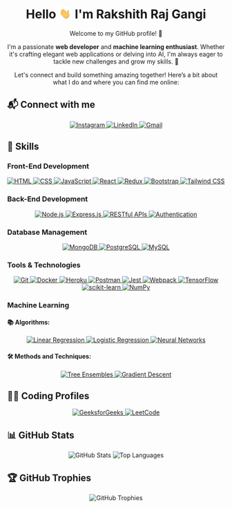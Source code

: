 <!-- Introduction Section -->
<h1 align="center">
  Hello <img src="https://github.com/AswinPKumar01/AswinPKumar01/blob/main/hand%20wave.gif" width="30px"> 
  I'm Rakshith Raj Gangi
</h1>

<p align="center">
  Welcome to my GitHub profile! 🌟
</p>

<p align="center">
  I'm a passionate <strong>web developer</strong> and <strong>machine learning enthusiast</strong>. Whether it's crafting elegant web applications or delving into AI, I'm always eager to tackle new challenges and grow my skills. 🚀
</p>

<p align="center">
  Let's connect and build something amazing together! Here’s a bit about what I do and where you can find me online:
</p>

## 📬 Connect with me
<p align="center">
  <a href="https://www.instagram.com/yourusername">
    <img src="https://img.shields.io/badge/-Instagram-E4405F?logo=instagram&logoColor=fff" alt="Instagram">
  </a>
  <a href="https://www.linkedin.com/in/yourusername">
    <img src="https://img.shields.io/badge/-LinkedIn-0A66C2?logo=linkedin&logoColor=fff" alt="LinkedIn">
  </a>
  <a href="mailto:your.email@example.com">
    <img src="https://img.shields.io/badge/-Gmail-D14836?logo=gmail&logoColor=fff" alt="Gmail">
  </a>
</p>

## 💼 Skills

### Front-End Development
<p align="center">
  <a href="#">
    <img src="https://img.shields.io/badge/-HTML-E34F26?logo=html5&logoColor=fff" alt="HTML">
  </a>
  <a href="#">
    <img src="https://img.shields.io/badge/-CSS-1572B6?logo=css3&logoColor=fff" alt="CSS">
  </a>
  <a href="#">
    <img src="https://img.shields.io/badge/-JavaScript-F7DF1E?logo=javascript&logoColor=000" alt="JavaScript">
  </a>
  <a href="#">
    <img src="https://img.shields.io/badge/-React-61DAFB?logo=react&logoColor=000" alt="React">
  </a>
  <a href="#">
    <img src="https://img.shields.io/badge/-Redux-764ABC?logo=redux&logoColor=fff" alt="Redux">
  </a>
  <a href="#">
    <img src="https://img.shields.io/badge/-Bootstrap-7952B3?logo=bootstrap&logoColor=fff" alt="Bootstrap">
  </a>
  <a href="#">
    <img src="https://img.shields.io/badge/-Tailwind_CSS-38B2AC?logo=tailwind-css&logoColor=fff" alt="Tailwind CSS">
  </a>
</p>

### Back-End Development
<p align="center">
  <a href="#">
    <img src="https://img.shields.io/badge/-Node.js-339933?logo=node.js&logoColor=fff" alt="Node.js">
  </a>
  <a href="#">
    <img src="https://img.shields.io/badge/-Express.js-000?logo=express&logoColor=fff" alt="Express.js">
  </a>
  <a href="#">
    <img src="https://img.shields.io/badge/-RESTful_APIs-3F8F6C" alt="RESTful APIs">
  </a>
  <a href="#">
    <img src="https://img.shields.io/badge/-Authentication-FF6B6B" alt="Authentication">
  </a>
</p>

### Database Management
<p align="center">
  <a href="#">
    <img src="https://img.shields.io/badge/-MongoDB-47A248?logo=mongodb&logoColor=fff" alt="MongoDB">
  </a>
  <a href="#">
    <img src="https://img.shields.io/badge/-PostgreSQL-336791?logo=postgresql&logoColor=fff" alt="PostgreSQL">
  </a>
  <a href="#">
    <img src="https://img.shields.io/badge/-MySQL-4479A1?logo=mysql&logoColor=fff" alt="MySQL">
  </a>
</p>

### Tools & Technologies
<p align="center">
  <a href="#">
    <img src="https://img.shields.io/badge/-Git-F05032?logo=git&logoColor=fff" alt="Git">
  </a>
  <a href="#">
    <img src="https://img.shields.io/badge/-Docker-2496ED?logo=docker&logoColor=fff" alt="Docker">
  </a>
  <a href="#">
    <img src="https://img.shields.io/badge/-Heroku-430098?logo=heroku&logoColor=fff" alt="Heroku">
  </a>
  <a href="#">
    <img src="https://img.shields.io/badge/-Postman-FF6C37?logo=postman&logoColor=fff" alt="Postman">
  </a>
  <a href="#">
    <img src="https://img.shields.io/badge/-Jest-C21325?logo=jest&logoColor=fff" alt="Jest">
  </a>
  <a href="#">
    <img src="https://img.shields.io/badge/-Webpack-8DD6F9?logo=webpack&logoColor=000" alt="Webpack">
  </a>
  <a href="#">
    <img src="https://img.shields.io/badge/-TensorFlow-FF6F00?logo=tensorflow&logoColor=fff" alt="TensorFlow">
  </a>
  <a href="#">
    <img src="https://img.shields.io/badge/-scikit_learn-F7931E?logo=scikit-learn&logoColor=fff" alt="scikit-learn">
  </a>
  <a href="#">
    <img src="https://img.shields.io/badge/-NumPy-01395C?logo=numpy&logoColor=fff" alt="NumPy">
  </a>
</p>

### Machine Learning
#### 📚 Algorithms:
<p align="center">
  <a href="#">
    <img src="https://img.shields.io/badge/-Linear_Regression-1F77B4?logo=data:image/svg+xml;base64,PHN2ZyB4bWxucz0iaHR0cDovL3d3dy53My5vcmcvMjAwMC9zdmciIHdpZHRoPSIxMDAiIGhlaWdodD0iMTAwIj4KICA8Y2lyY2xlIHJ4PSIxMCIgcj0iMTAiIHdpZHRoPSIxMDAiIGhlaWdodD0iMTAwIiBzdHlsZT0iZmlsbDogIzAwMEI4OyIvPgo8L3N2Zz4K" alt="Linear Regression">
  </a>
  <a href="#">
    <img src="https://img.shields.io/badge/-Logistic_Regression-FF7F0E?logo=data:image/svg+xml;base64,PHN2ZyB4bWxucz0iaHR0cDovL3d3dy53My5vcmcvMjAwMC9zdmciIHdpZHRoPSIxMDAiIGhlaWdodD0iMTAwIj4KICA8Y2lyY2xlIHJ4PSIxMCIgcj0iMTAiIHdpZHRoPSIxMDAiIGhlaWdodD0iMTAwIiBzdHlsZT0iZmlsbDogIzAwMEI4OyIvPgo8L3N2Zz4K" alt="Logistic Regression">
  </a>
  <a href="#">
    <img src="https://img.shields.io/badge/-Neural_Networks-2CA02C?logo=data:image/svg+xml;base64,PHN2ZyB4bWxucz0iaHR0cDovL3d3dy53My5vcmcvMjAwMC9zdmciIHdpZHRoPSIxMDAiIGhlaWdodD0iMTAwIj4KICA8Y2lyY2xlIHJ4PSIxMCIgcj0iMTAiIHdpZHRoPSIxMDAiIGhlaWdodD0iMTAwIiBzdHlsZT0iZmlsbDogIzAwMEI4OyIvPgo8L3N2Zz4K" alt="Neural Networks">
  </a>
</p>

#### 🛠️ Methods and Techniques:
<p align="center">
  <a href="#">
    <img src="https://img.shields.io/badge/-Tree_Ensembles-17BECF?logo=data:image/svg+xml;base64,PHN2ZyB4bWxucz0iaHR0cDovL3d3dy53My5vcmcvMjAwMC9zdmciIHdpZHRoPSIxMDAiIGhlaWdodD0iMTAwIj4KICA8Y2lyY2xlIHJ4PSIxMCIgcj0iMTAiIHdpZHRoPSIxMDAiIGhlaWdodD0iMTAwIiBzdHlsZT0iZmlsbDogIzAwMEI4OyIvPgo8L3N2Zz4K" alt="Tree Ensembles">
  </a>
  <a href="#">
    <img src="https://img.shields.io/badge/-Gradient_Descent-FF6347?logo=data:image/svg+xml;base64,PHN2ZyB4bWxucz0iaHR0cDovL3d3dy53My5vcmcvMjAwMC9zdmciIHdpZHRoPSIxMDAiIGhlaWdodD0iMTAwIj4KICA8Y2lyY2xlIHJ4PSIxMCIgcj0iMTAiIHdpZHRoPSIxMDAiIGhlaWdodD0iMTAwIiBzdHlsZT0iZmlsbDogIzAwMEI4OyIvPgo8L3N2Zz4K" alt="Gradient Descent">
  </a>
</p>

## 🧑‍💻 Coding Profiles
<p align="center">
  <a href="https://www.geeksforgeeks.org/user/yourusername">
    <img src="https://img.shields.io/badge/GeeksforGeeks-1F8AC4?logo=geeksforgeeks&logoColor=fff" alt="GeeksforGeeks">
  </a>
  <a href="https://leetcode.com/yourusername">
    <img src="https://img.shields.io/badge/LeetCode-FA6F00?logo=leetcode&logoColor=fff" alt="LeetCode">
  </a>
</p>

## 📊 GitHub Stats

<p align="center">
  <img src="https://github-readme-stats.vercel.app/api?username=Rakshith-Raj08&show_icons=true&theme=radical" alt="GitHub Stats">
  <img src="https://github-readme-stats.vercel.app/api/top-langs/?username=Rakshith-Raj08&layout=compact&theme=radical" alt="Top Languages">
</p>

## 🏆 GitHub Trophies

<p align="center">
  <img src="https://github-profile-trophy.vercel.app/?username=Rakshith-Raj08&theme=onedark" alt="GitHub Trophies">
</p>
